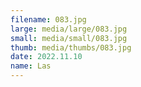 ```yaml
---
filename: 083.jpg
large: media/large/083.jpg
small: media/small/083.jpg
thumb: media/thumbs/083.jpg
date: 2022.11.10
name: Las
---
```

